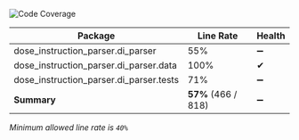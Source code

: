 ![Code Coverage](https://img.shields.io/badge/Code%20Coverage-57%25-yellow?style=flat)

Package | Line Rate | Health
-------- | --------- | ------
dose_instruction_parser.di_parser | 55% | ➖
dose_instruction_parser.di_parser.data | 100% | ✔
dose_instruction_parser.di_parser.tests | 71% | ➖
**Summary** | **57%** (466 / 818) | ➖

_Minimum allowed line rate is `40%`_

